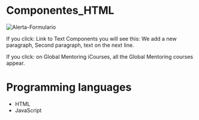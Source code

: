 # Componentes_HTML

![Alerta-Formulario](https://user-images.githubusercontent.com/62777613/206825084-c53120d8-03e0-496d-a66a-cb210b50c498.png)

If you click: Link to Text Components you will see this:
We add a new paragraph,
Second paragraph,
text on the next line.

If you click: on Global Mentoring iCourses, all the Global Mentoring courses appear.

# Programming languages
- HTML
- JavaScript
